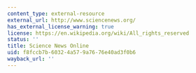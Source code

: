 ```yaml
---
content_type: external-resource
external_url: http://www.sciencenews.org/
has_external_license_warning: true
license: https://en.wikipedia.org/wiki/All_rights_reserved
status: ''
title: Science News Online
uid: f8fccb7b-6032-4a57-9a76-76e40ad3f0b6
wayback_url: ''
---
```

